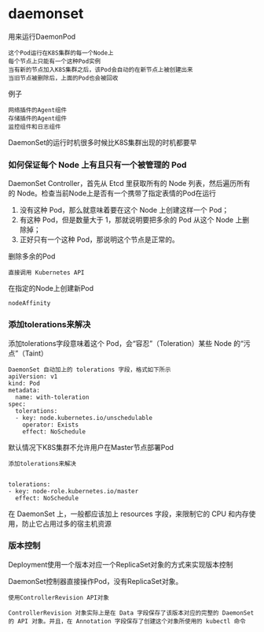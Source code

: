 # daemonset

用来运行DaemonPod

    这个Pod运行在K8S集群的每一个Node上
    每个节点上只能有一个这种Pod实例
    当有新的节点加入K8S集群之后，该Pod会自动的在新节点上被创建出来
    当旧节点被删除后，上面的Pod也会被回收

例子

    网络插件的Agent组件
    存储插件的Agent组件
    监控组件和日志组件

DaemonSet的运行时机很多时候比K8S集群出现的时机都要早

### 如何保证每个 Node 上有且只有一个被管理的 Pod

DaemonSet Controller，首先从 Etcd 里获取所有的 Node 列表，然后遍历所有的 Node。检查当前Node上是否有一个携带了指定表情的Pod在运行


1. 没有这种 Pod，那么就意味着要在这个 Node 上创建这样一个 Pod；
2. 有这种 Pod，但是数量大于 1，那就说明要把多余的 Pod 从这个 Node 上删除掉；
3. 正好只有一个这种 Pod，那说明这个节点是正常的。


删除多余的Pod

    直接调用 Kubernetes API

在指定的Node上创建新Pod

    nodeAffinity

### 添加tolerations来解决

添加tolerations字段意味着这个 Pod，会“容忍”（Toleration）某些 Node 的“污点”（Taint）

    DaemonSet 自动加上的 tolerations 字段，格式如下所示
    apiVersion: v1
    kind: Pod
    metadata:
      name: with-toleration
    spec:
      tolerations:
      - key: node.kubernetes.io/unschedulable
        operator: Exists
        effect: NoSchedule

默认情况下K8S集群不允许用户在Master节点部署Pod

    添加tolerations来解决

    
    tolerations:
    - key: node-role.kubernetes.io/master
      effect: NoSchedule


在 DaemonSet 上，一般都应该加上 resources 字段，来限制它的 CPU 和内存使用，防止它占用过多的宿主机资源

### 版本控制

Deployment使用一个版本对应一个ReplicaSet对象的方式来实现版本控制

DaemonSet控制器直接操作Pod，没有ReplicaSet对象。

    使用ControllerRevision API对象

    ControllerRevision 对象实际上是在 Data 字段保存了该版本对应的完整的 DaemonSet 的 API 对象。并且，在 Annotation 字段保存了创建这个对象所使用的 kubectl 命令